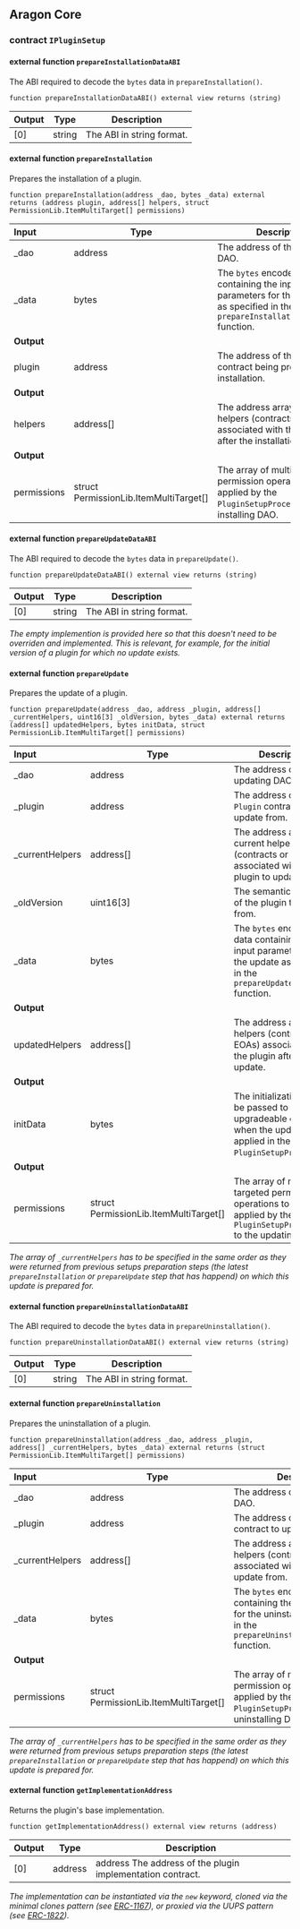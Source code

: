 ## Aragon Core

###  contract `IPluginSetup`

#### external function `prepareInstallationDataABI`

The ABI required to decode the `bytes` data in `prepareInstallation()`.

```solidity
function prepareInstallationDataABI() external view returns (string) 
```

| Output | Type | Description |
| ------ | ---- | ----------- |
| [0] | string | The ABI in string format. |

#### external function `prepareInstallation`

Prepares the installation of a plugin.

```solidity
function prepareInstallation(address _dao, bytes _data) external returns (address plugin, address[] helpers, struct PermissionLib.ItemMultiTarget[] permissions) 
```

| Input | Type | Description |
|:----- | ---- | ----------- |
| _dao | address | The address of the installing DAO. |
| _data | bytes | The `bytes` encoded data containing the input parameters for the installation as specified in the `prepareInstallationDataABI()` function. |
| **Output** | |
| plugin | address | The address of the `Plugin` contract being prepared for installation. |
| **Output** | |
| helpers | address[] | The address array of all helpers (contracts or EOAs) associated with the plugin after the installation. |
| **Output** | |
| permissions | struct PermissionLib.ItemMultiTarget[] | The array of multi-targeted permission operations to be applied by the `PluginSetupProcessor` to the installing DAO. |

#### external function `prepareUpdateDataABI`

The ABI required to decode the `bytes` data in `prepareUpdate()`.

```solidity
function prepareUpdateDataABI() external view returns (string) 
```

| Output | Type | Description |
| ------ | ---- | ----------- |
| [0] | string | The ABI in string format. |

*The empty implemention is provided here so that this doesn't need to be overriden and implemented. This is relevant, for example, for the initial version of a plugin for which no update exists.*

#### external function `prepareUpdate`

Prepares the update of a plugin.

```solidity
function prepareUpdate(address _dao, address _plugin, address[] _currentHelpers, uint16[3] _oldVersion, bytes _data) external returns (address[] updatedHelpers, bytes initData, struct PermissionLib.ItemMultiTarget[] permissions) 
```

| Input | Type | Description |
|:----- | ---- | ----------- |
| _dao | address | The address of the updating DAO. |
| _plugin | address | The address of the `Plugin` contract to update from. |
| _currentHelpers | address[] | The address array of all current helpers (contracts or EOAs) associated with the plugin to update from. |
| _oldVersion | uint16[3] | The semantic version of the plugin to update from. |
| _data | bytes | The `bytes` encoded data containing the input parameters for the update as specified in the `prepareUpdateDataABI()` function. |
| **Output** | |
| updatedHelpers | address[] | The address array of helpers (contracts or EOAs) associated with the plugin after the update. |
| **Output** | |
| initData | bytes | The initialization data to be passed to upgradeable contracts when the update is applied in the `PluginSetupProcessor`. |
| **Output** | |
| permissions | struct PermissionLib.ItemMultiTarget[] | The array of multi-targeted permission operations to be applied by the `PluginSetupProcessor` to the updating DAO. |

*The array of `_currentHelpers` has to be specified in the same order as they were returned from previous setups preparation steps (the latest `prepareInstallation` or `prepareUpdate` step that has happend) on which this update is prepared for.*

#### external function `prepareUninstallationDataABI`

The ABI required to decode the `bytes` data in `prepareUninstallation()`.

```solidity
function prepareUninstallationDataABI() external view returns (string) 
```

| Output | Type | Description |
| ------ | ---- | ----------- |
| [0] | string | The ABI in string format. |

#### external function `prepareUninstallation`

Prepares the uninstallation of a plugin.

```solidity
function prepareUninstallation(address _dao, address _plugin, address[] _currentHelpers, bytes _data) external returns (struct PermissionLib.ItemMultiTarget[] permissions) 
```

| Input | Type | Description |
|:----- | ---- | ----------- |
| _dao | address | The address of the uninstalling DAO. |
| _plugin | address | The address of the `Plugin` contract to update from. |
| _currentHelpers | address[] | The address array of all current helpers (contracts or EOAs) associated with the plugin to update from. |
| _data | bytes | The `bytes` encoded data containing the input parameters for the uninstalltion as specified in the `prepareUninstallationDataABI()` function. |
| **Output** | |
| permissions | struct PermissionLib.ItemMultiTarget[] | The array of multi-targeted permission operations to be applied by the `PluginSetupProcessor` to the uninstalling DAO. |

*The array of `_currentHelpers` has to be specified in the same order as they were returned from previous setups preparation steps (the latest `prepareInstallation` or `prepareUpdate` step that has happend) on which this update is prepared for.*

#### external function `getImplementationAddress`

Returns the plugin's base implementation.

```solidity
function getImplementationAddress() external view returns (address) 
```

| Output | Type | Description |
| ------ | ---- | ----------- |
| [0] | address | address The address of the plugin implementation contract. |

*The implementation can be instantiated via the `new` keyword, cloned via the minimal clones pattern (see [ERC-1167](https://eips.ethereum.org/EIPS/eip-1167)), or proxied via the UUPS pattern (see [ERC-1822](https://eips.ethereum.org/EIPS/eip-1822)).*

